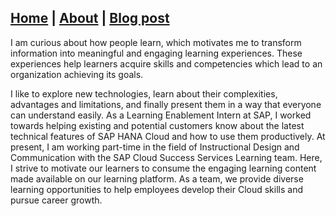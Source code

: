 ## [Home](https://github.com/VijayKrishnanSR/VijayKrishnanSR.github.io/blob/09fc33edb4d767e9ad5682f86c96359bee1c4f57/README.md) | [About](/docs/About.md) | [Blog post](/docs/Blogpost/README.md)

I am curious about how people learn, which motivates me to transform information into meaningful and engaging learning experiences. These experiences help learners acquire skills and competencies which lead to an organization achieving its goals.

I like to explore new technologies, learn about their complexities, advantages and limitations, and finally present them in a way that everyone can understand easily. As a Learning Enablement Intern at SAP, I worked towards helping existing and potential customers know about the latest technical features of SAP HANA Cloud and how to use them productively. At present, I am working part-time in the field of Instructional Design and Communication with the SAP Cloud Success Services Learning team. Here, I strive to motivate our learners to consume the engaging learning content made available on our learning platform. As a team, we provide diverse learning opportunities to help employees develop their Cloud skills and pursue career growth.
